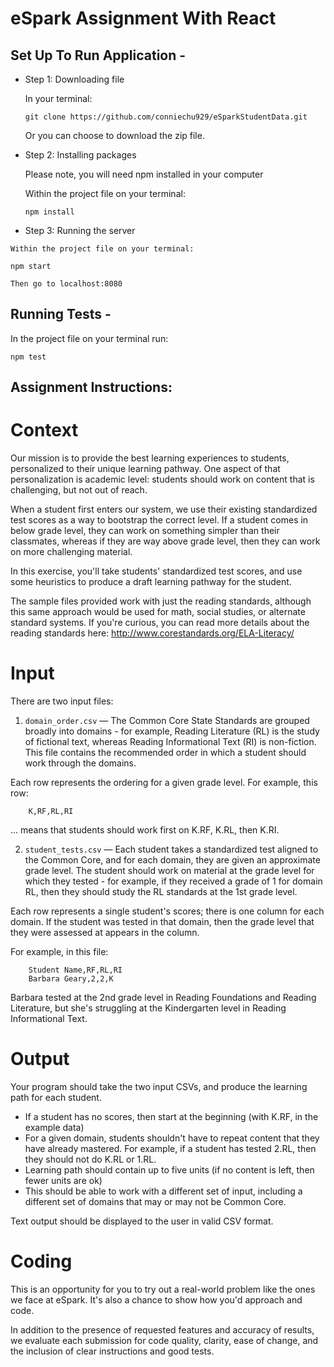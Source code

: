 # eSpark Assignment With React

## Set Up To Run Application -
  * Step 1: Downloading file

    In your terminal:

    ```git clone https://github.com/conniechu929/eSparkStudentData.git```

    Or you can choose to download the zip file.

  * Step 2: Installing packages

    Please note, you will need npm installed in your computer

    Within the project file on your terminal:

    ```npm install```

   * Step 3: Running the server

    Within the project file on your terminal:

    npm start

    Then go to localhost:8080

   ## Running Tests -
   In the project file on your terminal run:

    npm test


## Assignment Instructions:
# Context

Our mission is to provide the best learning experiences to students, personalized
to their unique learning pathway. One aspect of that personalization is academic level:
students should work on content that is challenging, but not out of reach.

When a student first enters our system, we use their existing standardized test scores
as a way to bootstrap the correct level. If a student comes in below grade level, they
can work on something simpler than their classmates, whereas if they are way above
grade level, then they can work on more challenging material.

In this exercise, you'll take students' standardized test scores, and use some heuristics
to produce a draft learning pathway for the student.

The sample files provided work with just the reading standards, although this same approach
would be used for math, social studies, or alternate standard systems. If you're curious,
you can read more details about the reading standards here: http://www.corestandards.org/ELA-Literacy/

# Input

There are two input files:

1. `domain_order.csv` — The Common Core State Standards are grouped broadly into domains -
for example, Reading Literature (RL) is the study of fictional text, whereas
Reading Informational Text (RI) is non-fiction. This file contains the recommended order
in which a student should work through the domains.

Each row represents the ordering for a given grade level. For example, this row:

```
    K,RF,RL,RI
```

... means that students should work first on K.RF, K.RL, then K.RI.

2. `student_tests.csv` — Each student takes a standardized test aligned to the Common Core,
and for each domain, they are given an approximate grade level. The student should work
on material at the grade level for which they tested - for example, if they received
a grade of 1 for domain RL, then they should study the RL standards at the 1st grade level.

Each row represents a single student's scores; there is one column for each domain. If the student
was tested in that domain, then the grade level that they were assessed at appears in the column.

For example, in this file:

```
    Student Name,RF,RL,RI
    Barbara Geary,2,2,K
```

Barbara tested at the 2nd grade level in Reading Foundations and Reading Literature, but she's struggling
at the Kindergarten level in Reading Informational Text.

# Output

Your program should take the two input CSVs, and produce the learning path for each student.

* If a student has no scores, then start at the beginning (with K.RF, in the example data)
* For a given domain, students shouldn't have to repeat content that they have already
mastered. For example, if a student has tested 2.RL, then they should not do K.RL or 1.RL.
* Learning path should contain up to five units (if no content is left, then fewer units are ok)
* This should be able to work with a different set of input, including a different set of
domains that may or may not be Common Core.

Text output should be displayed to the user in valid CSV format.

# Coding

This is an opportunity for you to try out a real-world problem like the ones we face at eSpark.
It's also a chance to show how you'd approach and code.

In addition to the presence of requested features and accuracy of results, we
evaluate each submission for code quality, clarity, ease of change, and the
inclusion of clear instructions and good tests.
